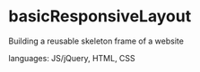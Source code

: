 # basicResponsiveLayout
Building a reusable skeleton frame of a website 

languages: JS/jQuery, HTML, CSS
